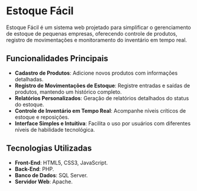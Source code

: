 # Estoque Fácil

Estoque Fácil é um sistema web projetado para simplificar o gerenciamento de estoque de pequenas empresas, oferecendo controle de produtos, registro de movimentações e monitoramento do inventário em tempo real.

## Funcionalidades Principais

- **Cadastro de Produtos**: Adicione novos produtos com informações detalhadas.
- **Registro de Movimentações de Estoque**: Registre entradas e saídas de produtos, mantendo um histórico completo.
- **Relatórios Personalizados**: Geração de relatórios detalhados do status do estoque.
- **Controle de Inventário em Tempo Real**: Acompanhe níveis críticos de estoque e reposições.
- **Interface Simples e Intuitiva**: Facilita o uso por usuários com diferentes níveis de habilidade tecnológica.

## Tecnologias Utilizadas

- **Front-End**: HTML5, CSS3, JavaScript.
- **Back-End**: PHP.
- **Banco de Dados**: SQL Server.
- **Servidor Web**: Apache.
